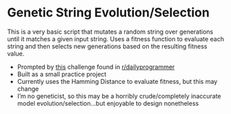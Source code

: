 # Genetic String Evolution/Selection

This is a very basic script that mutates a random string over generations until it matches a given input string. Uses a fitness function to evaluate each string and then selects new generations based on the resulting fitness value.

- Prompted by [this](https://www.reddit.com/r/dailyprogrammer/comments/40rs67/20160113_challenge_249_intermediate_hello_world/) challenge found in [r/dailyprogrammer](https://www.reddit.com/r/dailyprogrammer/)
- Built as a small practice project
- Currently uses the Hamming Distance to evaluate fitness, but this may change
- I’m no geneticist, so this may be a horribly crude/completely inaccurate model evolution/selection…but enjoyable to design nonetheless